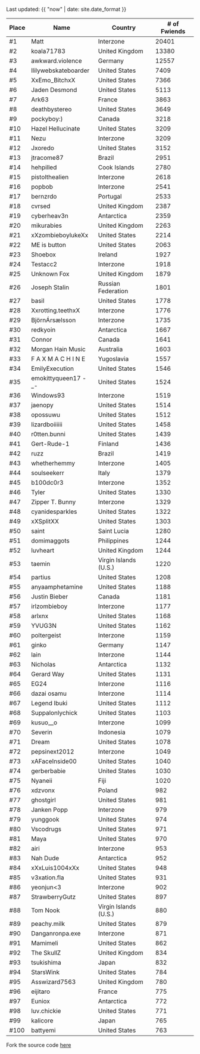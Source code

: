 Last updated: {{ "now" | date: site.date_format }}

Place | Name | Country | # of Fwiends
| --- | --- | --- | --- |
\#1 | Matt | Interzone | 20401
\#2 | koala71783 | United Kingdom | 13380
\#3 | awkward.violence | Germany | 12557
\#4 | llilywebskateboarder | United States | 7409
\#5 | XxEmo_BitchxX | United States | 7366
\#6 | Jaden Desmond | United States | 5113
\#7 | Ark63 | France | 3863
\#8 | deathbystereo | United States | 3649
\#9 | pockyboy:) | Canada | 3218
\#10 | Hazel Hellucinate | United States | 3209
\#11 | Nezu | Interzone | 3209
\#12 | Jxoredo | United States | 3152
\#13 | jtracome87 | Brazil | 2951
\#14 | hehpilled | Cook Islands | 2780
\#15 | pistolthealien | Interzone | 2618
\#16 | popbob | Interzone | 2541
\#17 | bernzrdo | Portugal | 2533
\#18 | cvrsed | United Kingdom | 2387
\#19 | cyberheav3n | Antarctica | 2359
\#20 | mikurabies | United Kingdom | 2263
\#21 | xXzombieboylukeXx | United States | 2214
\#22 | ME is button | United States | 2063
\#23 | Shoebox | Ireland | 1927
\#24 | Testacc2 | Interzone | 1918
\#25 | Unknown Fox | United Kingdom | 1879
\#26 | Joseph Stalin | Russian Federation | 1801
\#27 | basil | United States | 1778
\#28 | Xxrotting.teethxX | Interzone | 1776
\#29 | BjörnÁrsælsson | Interzone | 1735
\#30 | redkyoin | Antarctica | 1667
\#31 | Connor | Canada | 1641
\#32 | Morgan Hain Music | Australia | 1603
\#33 | F A X M A C H I N E | Yugoslavia | 1557
\#34 | EmilyExecution | United States | 1546
\#35 | emokittyqueen17 -_- | United States | 1524
\#36 | Windows93 | Interzone | 1519
\#37 | jaenopy | United States | 1514
\#38 | opossuwu | United States | 1512
\#39 | lizardboiiiiii | United States | 1458
\#40 | r0tten.bunni | United States | 1439
\#41 | Gert-Rude-1 | Finland | 1436
\#42 | ruzz | Brazil | 1419
\#43 | whetherhemmy | Interzone | 1405
\#44 | soulseekerr | Italy | 1379
\#45 | b100dc0r3 | Interzone | 1352
\#46 | Tyler | United States | 1330
\#47 | Zipper T. Bunny | Interzone | 1329
\#48 | cyanidesparkles | United States | 1322
\#49 | xXSplitXX | United States | 1303
\#50 | saint | Saint Lucia | 1280
\#51 | domimaggots | Philippines | 1244
\#52 | luvheart | United Kingdom | 1244
\#53 | taemin | Virgin Islands (U.S.) | 1220
\#54 | partius | United States | 1208
\#55 | anyaamphetamine | United States | 1188
\#56 | Justin Bieber | Canada | 1181
\#57 | irlzombieboy | Interzone | 1177
\#58 | arlxnx | United States | 1168
\#59 | YVUG3N | United States | 1162
\#60 | poltergeist | Interzone | 1159
\#61 | ginko | Germany | 1147
\#62 | lain | Interzone | 1144
\#63 | Nicholas | Antarctica | 1132
\#64 | Gerard Way | United States | 1131
\#65 | EG24 | Interzone | 1116
\#66 | dazai osamu | Interzone | 1114
\#67 | Legend Ibuki | United States | 1112
\#68 | Suppalonlychick | United States | 1103
\#69 | kusuo__o | Interzone | 1099
\#70 | Severin | Indonesia | 1079
\#71 | Dream | United States | 1078
\#72 | pepsinext2012 | Interzone | 1049
\#73 | xAFaceInside00 | United States | 1040
\#74 | gerberbabie | United States | 1030
\#75 | Nyaneii | Fiji | 1020
\#76 | xdzvonx | Poland | 982
\#77 | ghostgirl | United States | 981
\#78 | Janken Popp | Interzone | 979
\#79 | yunggook | United States | 974
\#80 | Vscodrugs | United States | 971
\#81 | Maya | United States | 970
\#82 | airi | Interzone | 953
\#83 | Nah Dude | Antarctica | 952
\#84 | xXxLuis1004xXx | United States | 948
\#85 | v3xation.fla | United States | 931
\#86 | yeonjun&lt;3 | Interzone | 902
\#87 | StrawberryGutz | United States | 897
\#88 | Tom Nook | Virgin Islands (U.S.) | 880
\#89 | peachy.milk | United States | 879
\#90 | Danganronpa.exe | Interzone | 871
\#91 | Mamimeli | United States | 862
\#92 | The SkullZ | United Kingdom | 834
\#93 | tsukishima | Japan | 832
\#94 | StarsWink | United States | 784
\#95 | Asswizard7563 | United Kingdom | 780
\#96 | eijitaro | France | 775
\#97 | Euniox | Antarctica | 772
\#98 | luv.chickie | United States | 771
\#99 | kalicore | Japan | 765
\#100 | battyemi | United States | 763

Fork the source code [here](https://gist.github.com/sophiezhng/172d2e0584d348bb375c8207152e6c9f)